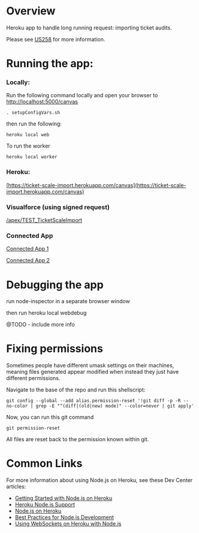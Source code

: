 # Overview

Heroku app to handle long running request: importing ticket audits.

Please see [US258](https://rally1.rallydev.com/#/58107682671d/detail/userstory/61061019169) for more information.



# Running the app:

### Locally:
Run the following command locally and open your browser to [http://localhost:5000/canvas](http://localhost:5000/canvas)

	. setupConfigVars.sh
	
then run the following:

	heroku local web
	
To run the worker

	heroku local worker
	

### Heroku:

[https://ticket-scale-import.herokuapp.com/canvas](https://ticket-scale-import.herokuapp.com/canvas)

### Visualforce (using signed request)

[/apex/TEST_TicketScaleImport](https://lne--dev0--c.cs2.visual.force.com/apex/TEST_TicketScaleImport)

### Connected App

[Connected App 1](https://lne--dev0.cs2.my.salesforce.com/app/mgmt/forceconnectedapps/forceAppDetail.apexp?applicationId=06PR00000008RAl&notify=true&id=0CiR00000004Krr)

[Connected App 2](https://lne--dev0.cs2.my.salesforce.com/_ui/core/application/force/connectedapp/ForceConnectedApplicationPage/d?applicationId=06PR00000008RAl)


# Debugging the app

run node-inspector in a separate browser window

then run heroku local webdebug

@TODO - include more info

# Fixing permissions

Sometimes people have different umask settings on their machines, meaning files generated appear modified when instead they just have different permissions.

Navigate to the base of the repo and run this shellscript:

	git config --global --add alias.permission-reset '!git diff -p -R --no-color | grep -E "^(diff|(old|new) mode)" --color=never | git apply'

Now, you can run this git command 

	git permission-reset

All files are reset back to the permission known within git.


# Common Links

For more information about using Node.js on Heroku, see these Dev Center articles:

- [Getting Started with Node.js on Heroku](https://devcenter.heroku.com/articles/getting-started-with-nodejs)
- [Heroku Node.js Support](https://devcenter.heroku.com/articles/nodejs-support)
- [Node.js on Heroku](https://devcenter.heroku.com/categories/nodejs)
- [Best Practices for Node.js Development](https://devcenter.heroku.com/articles/node-best-practices)
- [Using WebSockets on Heroku with Node.js](https://devcenter.heroku.com/articles/node-websockets)
